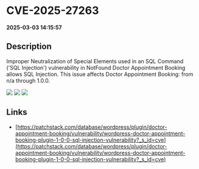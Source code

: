 # CVE-2025-27263

**2025-03-03 14:15:57**

## Description
Improper Neutralization of Special Elements used in an SQL Command ('SQL Injection') vulnerability in NotFound Doctor Appointment Booking allows SQL Injection. This issue affects Doctor Appointment Booking: from n/a through 1.0.0.

![](https://img.shields.io/static/v1?label=Score&message=8.5&color=red)
![](https://img.shields.io/static/v1?label=Severity&message=HIGH&color=red)
![](https://img.shields.io/static/v1?label=CWE&message=SQL&color=green)

## Links
- [https://patchstack.com/database/wordpress/plugin/doctor-appointment-booking/vulnerability/wordpress-doctor-appointment-booking-plugin-1-0-0-sql-injection-vulnerability?_s_id=cve](https://patchstack.com/database/wordpress/plugin/doctor-appointment-booking/vulnerability/wordpress-doctor-appointment-booking-plugin-1-0-0-sql-injection-vulnerability?_s_id=cve)

